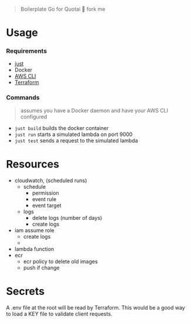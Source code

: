 > Boilerplate Go for Quotai 🍴 fork me

# Usage

### Requirements
- [just](https://github.com/casey/just)
- Docker
- [AWS CLI](https://docs.aws.amazon.com/cli/latest/userguide/getting-started-install.html)
- [Terraform](https://developer.hashicorp.com/terraform/downloads)

### Commands
> assumes you have a Docker daemon and have your AWS CLI configured
- `just build` builds the docker container
- `just run` starts a simulated lambda on port 9000
- `just test` sends a request to the simulated lambda


# Resources
- cloudwatch, (scheduled runs)
  - schedule
    - permission
    - event rule
    - event target
  - logs
    - delete logs (number of days)
    - create logs	 
- iam assume role
  - create logs
  - 
- lambda function
- ecr
  - ecr policy to delete old images
  - push if change

# Secrets
A .env file at the root will be read by Terraform. This would be a good way to load a KEY file to validate client requests.